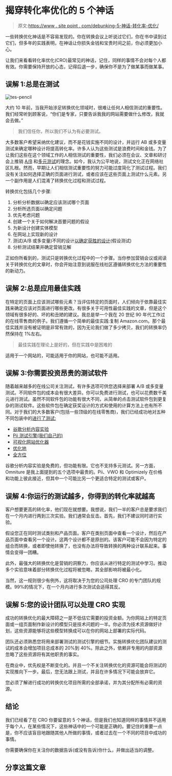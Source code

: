 # 揭穿转化率优化的 5 个神话

> 原文:[https://www . site point . com/debunking-5-神话-转化率-优化/](https://www.sitepoint.com/debunking-5-myths-conversion-rate-optimization/)

一些转换优化神话是不容易发现的。你在转换会议上听说过它们，你在书中读到过它们，但多年的实践表明，在神话让你损失金钱和宝贵时间之前，你必须更加小心。

让我们来看看转化率优化(CRO)最常见的神话，记住，同样的事情不会对每个人都有效。你需要保持开放的心态，记得后退一步，确保你不是为了做某事而做某事。

## 误解 1:总是在测试

![tes-pencil](../Images/8c141081a4e606bfa2588059a713ed1e.png)

大约 10 年前，当我开始涉足转换优化领域时，很难让任何人相信测试的重要性。我们经常听到顾客说，“你们是专家，只要告诉我我的网站需要做什么修改，我就会去做。”

> 我们信任你，所以我们不认为有必要测试。

大多数客户希望采纳优化建议，而不是花钱实施不同的设计，并运行 AB 或多变量测试来确定哪种设计将提高转化率。许多人认为这些测试是浪费时间和金钱。为了让我们这些在这个领域工作的人相信测试的重要性，我们必须在会议、文章和研讨会上推销 [A/B](http://en.m.wikipedia.org/wiki/A/B_testing) 和[多元测试](http://www.invesp.com/blog/what-is-multivariate-testing)的理念。如今，我认为公平地说，测试文化正在网络社区扎根。然而，早期让人们相信测试重要性的努力可能过度简化了测试过程。我们没有关注如何选择正确的页面进行测试，或者应该在这些页面上测试什么元素。另一个副作用是人们混淆了转换优化过程和测试过程。

转换优化包括几个步骤:

1.  分析分析数据以确定应该测试哪个页面
2.  分析所选页面以确定问题
3.  优先考虑问题
4.  创建一个关于如何解决首要问题的假设
5.  为新设计创建实体模型
6.  在网站上实现新的设计
7.  测试(A/B 或多变量)不同的设计[以确定获胜的设计](https://www.sitepoint.com/winning-ab-test-results-misleading/)(假设测试)
8.  分析测试结果并确定营销见解

正如你所看到的，测试只是转换优化过程中的一个步骤。当你参加营销会议或阅读关于转换优化的文章时，你会开始注意到说服在线社区遵循转换优化方法的重要性的新动力。

## 误解 2:总是应用最佳实践

在特定的页面上应该测试哪些元素？当评估特定的页面时，人们倾向于依靠最佳实践来确定应该对页面进行哪些更改。有很多关于可用性最佳实践的文章，但是这个领域有很多好的、坏的和丑陋的建议。我总是举一个我在 20 世纪 90 年代工作过的在线零售商的例子。我们遵循一个简单的最佳实践:复制 Amazon.com。那个最佳实践并没有被证明是非常有效的，因为无论我们做了多少拷贝，我们的转换率仍然保持在 1%左右。

> 最佳实践在理论上是好的，但在实践中是困难的

适用于一个网站的，可能适用于你的网站，也可能不适用。

## 误解 3:你需要投资昂贵的测试软件

随着越来越多的在线公司关注测试，有许多选项可供您选择来部署 A/B 或多变量测试。不同软件包的成本会有很大差异。你可以免费进行测试，也可以花费数千美元进行测试。虽然不同软件包的功能有很大不同，从简单的点击测试软件包到更复杂的测试软件。这些软件包在确定获奖设计的方式和使用的计算方法上也有所不同。对于我们的大多数客户(包括一些顶级的在线零售商)，我们已经成功地对五种不同包装中的[进行了测试:](https://www.sitepoint.com/3-ab-testing-tools-compared/)

*   [谷歌分析内容实验](http://www.google.com.au/analytics/features/)
*   [Pii 测试引擎(我们自己的)](http://pii.invesp.com/)
*   [可视化网站优化器](https://vwo.com/)
*   [优化地](https://www.optimizely.com/)
*   [全方位](http://www.adobe.com/marketing-cloud.html)

谷歌分析内容实验是免费的，但功能有限。它也不支持多元测试。另一方面，Omniture 是我上面提到的五个选项中最贵的。Pii、VWO 和 Optimizely 在价格和功能上彼此接近，但其中一个可能比另一个更适合特定的测试或客户。

## 误解 4:你运行的测试越多，你得到的转化率就越高

客户想要更高的转化率，他们现在就想要。我想说，我们一半的客户总是要求我们在一个月内进行两到三次实验。我们通常会反击。首先，我们不建议同时进行实验。

假设您正在同时测试类别和产品页面。客户在类别页面中查看一个设计，然后在产品页面中查看另一个设计。这两个设计都不是原创的。该客户可能不会因为特定的组合而转换，或者即使他转换了，也没有办法将导致转换的两种设计联系起来。事情会变得一团糟。

此外，最强大的转换优化是营销的洞察力，你应该从进行特定的测试中学习。推动多个实验意味着部分转换优化过程将被忽略，其全部影响将被最小化。

当然，这一规则很少有例外，这将取决于为您的公司处理 CRO 的专门团队的规模。99%的情况下，在一个月内进行多次测试会适得其反。

## 误解 5:您的设计团队可以处理 CRO 实现

成功的转换优化的最大障碍之一是不低估它需要的投资金额。为你网站上的特定页面或一组页面制作新设计的模型只是技术问题的一半。你必须为技术资源做好计划，这些资源能够将这些模型转换成可以在你的网站上部署的实际代码。

团队还必须熟悉您将用来部署测试的测试引擎的细节。实施转换优化团队建议的测试的成本会增加项目总成本的 20%到 40%。除此之外，依赖非专用的内部资源忽略了这些资源将有其他职责的事实。

在商业中，优先权是不断变化的。并且一个不关注转换优化的资源可能会将测试的实现推向下一步。最后，您无法跟上测试，并且在许多情况下可能会放弃它。

您必须了解进行成功的转换优化项目所需的全部承诺，并为其分配所有必需的资源。

## 结论

我们已经看了在 CRO 你要留意的 5 个神话，但是我们也知道同样的事情并不适用于每个人，在某些情况下，这些神话中的一个可能是正确的。要记住的重要一点是，你不应该盲目地跟随其他人所做的事情，或者过去在一个不同的项目中成功的事情。

你需要确保你在关注你的数据告诉(或没有告诉)你什么，并做出适当的调整。

## 分享这篇文章